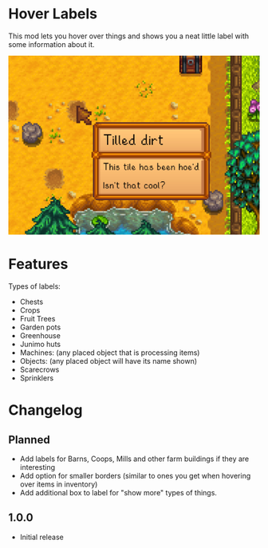 # Hover Labels

This mod lets you hover over things and shows you a neat little label with some information about it.

![Example label showing tilled dirt](./docs/images//examplelabel.png)
# Features

Types of labels:

* Chests
* Crops
* Fruit Trees
* Garden pots
* Greenhouse
* Junimo huts
* Machines: (any placed object that is processing items)
* Objects: (any placed object will have its name shown)
* Scarecrows
* Sprinklers

# Changelog

## Planned

* Add labels for Barns, Coops, Mills and other farm buildings if they are interesting
* Add option for smaller borders (similar to ones you get when hovering over items in inventory)
* Add additional box to label for "show more" types of things.

## 1.0.0

* Initial release

